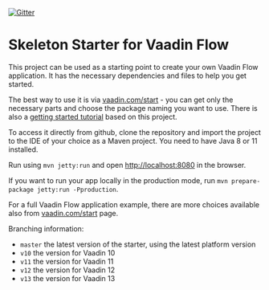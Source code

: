 [![Gitter](https://badges.gitter.im/Join%20Chat.svg)](https://gitter.im/vaadin-flow/Lobby#?utm_source=badge&utm_medium=badge&utm_campaign=pr-badge)

# Skeleton Starter for Vaadin Flow

This project can be used as a starting point to create your own Vaadin Flow application.
It has the necessary dependencies and files to help you get started.

The best way to use it is via [vaadin.com/start](https://vaadin.com/start) - you can get only the necessary parts and choose the package naming you want to use.
There is also a [getting started tutorial](https://vaadin.com/learn) based on this project.

To access it directly from github, clone the repository and import the project to the IDE of your choice as a Maven project. You need to have Java 8 or 11 installed.

Run using `mvn jetty:run` and open [http://localhost:8080](http://localhost:8080) in the browser.

If you want to run your app locally in the production mode, run `mvn prepare-package jetty:run -Pproduction`.

For a full Vaadin Flow application example, there are more choices available also from [vaadin.com/start](https://vaadin.com/start) page.

Branching information:
* `master` the latest version of the starter, using the latest platform version
* `v10` the version for Vaadin 10
* `v11` the version for Vaadin 11
* `v12` the version for Vaadin 12
* `v13` the version for Vaadin 13
